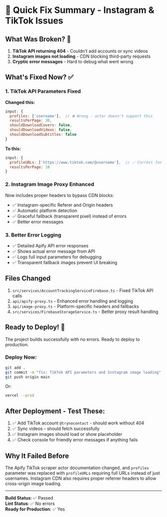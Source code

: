 # 🚀 Quick Fix Summary - Instagram & TikTok Issues

## What Was Broken? 🔴

1. **TikTok API returning 404** - Couldn't add accounts or sync videos
2. **Instagram images not loading** - CDN blocking third-party requests  
3. **Cryptic error messages** - Hard to debug what went wrong

## What's Fixed Now? ✅

### 1. TikTok API Parameters Fixed
**Changed this:**
```javascript
input: {
  profiles: ['username'],  // ❌ Wrong - actor doesn't support this
  resultsPerPage: 30,
  shouldDownloadCovers: false,
  shouldDownloadVideos: false,
  shouldDownloadSubtitles: false
}
```

**To this:**
```javascript
input: {
  profileURLs: ['https://www.tiktok.com/@username'],  // ✅ Correct format
  resultsPerPage: 10
}
```

### 2. Instagram Image Proxy Enhanced
Now includes proper headers to bypass CDN blocks:
- ✅ Instagram-specific Referer and Origin headers
- ✅ Automatic platform detection
- ✅ Graceful fallback (transparent pixel) instead of errors
- ✅ Better error messages

### 3. Better Error Logging
- ✅ Detailed Apify API error responses
- ✅ Shows actual error message from API
- ✅ Logs full input parameters for debugging
- ✅ Transparent fallback images prevent UI breaking

## Files Changed

1. `src/services/AccountTrackingServiceFirebase.ts` - Fixed TikTok API calls
2. `api/apify-proxy.ts` - Enhanced error handling and logging
3. `api/image-proxy.ts` - Platform-specific headers and fallbacks
4. `src/services/FirebaseStorageService.ts` - Better proxy result handling

## Ready to Deploy! 🚀

The project builds successfully with no errors. Ready to deploy to production.

### Deploy Now:
```bash
git add .
git commit -m "fix: TikTok API parameters and Instagram image loading"
git push origin main
```

Or:
```bash
vercel --prod
```

## After Deployment - Test These:

1. ✅ Add TikTok account `@trynocontact` - should work without 404
2. ✅ Sync videos - should fetch successfully
3. ✅ Instagram images should load or show placeholder
4. ✅ Check console for friendly error messages if anything fails

## Why It Failed Before

The Apify TikTok scraper actor documentation changed, and `profiles` parameter was replaced with `profileURLs` requiring full URLs instead of just usernames. Instagram CDN also requires proper referrer headers to allow cross-origin image loading.

---

**Build Status**: ✅ Passed  
**Lint Status**: ✅ No errors  
**Ready for Production**: ✅ Yes

